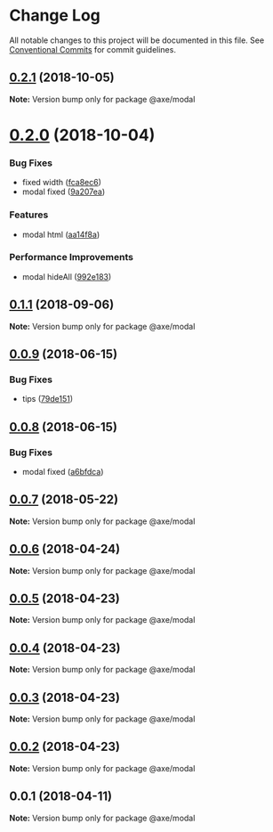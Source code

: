 # Change Log

All notable changes to this project will be documented in this file.
See [Conventional Commits](https://conventionalcommits.org) for commit guidelines.

<a name="0.2.1"></a>
## [0.2.1](https://github.com/ansenhuang/axe/compare/@axe/modal@0.2.0...@axe/modal@0.2.1) (2018-10-05)




**Note:** Version bump only for package @axe/modal

<a name="0.2.0"></a>
# [0.2.0](https://github.com/ansenhuang/axe/compare/@axe/modal@0.1.1...@axe/modal@0.2.0) (2018-10-04)


### Bug Fixes

* fixed width ([fca8ec6](https://github.com/ansenhuang/axe/commit/fca8ec6))
* modal fixed ([9a207ea](https://github.com/ansenhuang/axe/commit/9a207ea))


### Features

* modal html ([aa14f8a](https://github.com/ansenhuang/axe/commit/aa14f8a))


### Performance Improvements

* modal hideAll ([992e183](https://github.com/ansenhuang/axe/commit/992e183))




<a name="0.1.1"></a>
## [0.1.1](https://github.com/ansenhuang/axe/compare/@axe/modal@0.0.9...@axe/modal@0.1.1) (2018-09-06)




**Note:** Version bump only for package @axe/modal

<a name="0.0.9"></a>
## [0.0.9](https://github.com/ansenhuang/axe/compare/@axe/modal@0.0.8...@axe/modal@0.0.9) (2018-06-15)


### Bug Fixes

* tips ([79de151](https://github.com/ansenhuang/axe/commit/79de151))




<a name="0.0.8"></a>
## [0.0.8](https://github.com/ansenhuang/axe/compare/@axe/modal@0.0.7...@axe/modal@0.0.8) (2018-06-15)


### Bug Fixes

* modal fixed ([a6bfdca](https://github.com/ansenhuang/axe/commit/a6bfdca))




<a name="0.0.7"></a>
## [0.0.7](https://github.com/ansenhuang/axe/compare/@axe/modal@0.0.6...@axe/modal@0.0.7) (2018-05-22)




**Note:** Version bump only for package @axe/modal

<a name="0.0.6"></a>
## [0.0.6](https://github.com/ansenhuang/axe/compare/@axe/modal@0.0.5...@axe/modal@0.0.6) (2018-04-24)




**Note:** Version bump only for package @axe/modal

<a name="0.0.5"></a>
## [0.0.5](https://github.com/ansenhuang/axe/compare/@axe/modal@0.0.3...@axe/modal@0.0.5) (2018-04-23)




**Note:** Version bump only for package @axe/modal

<a name="0.0.4"></a>
## [0.0.4](https://github.com/ansenhuang/axe/compare/@axe/modal@0.0.3...@axe/modal@0.0.4) (2018-04-23)




**Note:** Version bump only for package @axe/modal

<a name="0.0.3"></a>
## [0.0.3](https://github.com/ansenhuang/axe/compare/@axe/modal@0.0.1...@axe/modal@0.0.3) (2018-04-23)




**Note:** Version bump only for package @axe/modal

<a name="0.0.2"></a>
## [0.0.2](https://github.com/ansenhuang/axe/compare/@axe/modal@0.0.1...@axe/modal@0.0.2) (2018-04-23)




**Note:** Version bump only for package @axe/modal

<a name="0.0.1"></a>
## 0.0.1 (2018-04-11)




**Note:** Version bump only for package @axe/modal
